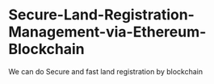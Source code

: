 # Secure-Land-Registration-Management-via-Ethereum-Blockchain
We can do Secure and fast land registration by blockchain
